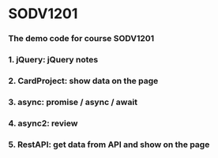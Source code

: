 # SODV1201
### The demo code for course SODV1201
### 1. jQuery: jQuery notes
### 2. CardProject: show data on the page
### 3. async: promise / async / await
### 4. async2: review
### 5. RestAPI: get data from API and show on the page